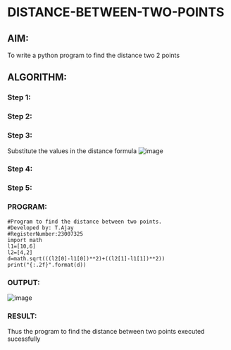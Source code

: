 # DISTANCE-BETWEEN-TWO-POINTS

## AIM:
To write a python program to find the distance two 2 points
## ALGORITHM:
### Step 1: 
### Step 2: 
### Step 3: 
Substitute the values in the distance formula
![image](https://github.com/Ajayreddy-2006/DISTANCE-BETWEEN-TWO-POINTS/assets/145742508/2f1df317-ad7f-4e31-8d75-b8b3850f3b46)

### Step 4: 
### Step 5: 
### PROGRAM:
```
#Program to find the distance between two points.
#Developed by: T.Ajay
#RegisterNumber:23007325
import math
l1=[10,6]
l2=[4,2]
d=math.sqrt(((l2[0]-l1[0])**2)+((l2[1]-l1[1])**2))
print("{:.2f}".format(d))  

```

### OUTPUT:
![image](https://github.com/Ajayreddy-2006/DISTANCE-BETWEEN-TWO-POINTS/assets/145742508/544fceae-a1a1-491f-8d98-74c85dc1d45e)


### RESULT:
Thus the program to find the distance between two points executed sucessfully
